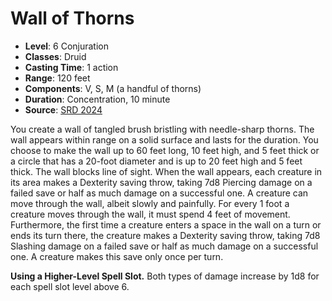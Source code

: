 # Wall of Thorns

- **Level**: 6 Conjuration
- **Classes**: Druid
- **Casting Time**: 1 action
- **Range**: 120 feet
- **Components**: V, S, M (a handful of thorns)
- **Duration**: Concentration, 10 minute
- **Source**: [SRD 2024](../../../srds/SRD_2024.pdf)

You create a wall of tangled brush bristling with needle-sharp thorns. The wall appears within range on a solid surface and lasts for the duration. You choose to make the wall up to 60 feet long, 10 feet high, and 5 feet thick or a circle that has a 20-foot diameter and is up to 20 feet high and 5 feet thick. The wall blocks line of sight. When the wall appears, each creature in its area makes a Dexterity saving throw, taking 7d8 Piercing damage on a failed save or half as much damage on a successful one. A creature can move through the wall, albeit slowly and painfully. For every 1 foot a creature moves through the wall, it must spend 4 feet of movement. Furthermore, the first time a creature enters a space in the wall on a turn or ends its turn there, the creature makes a Dexterity saving throw, taking 7d8 Slashing damage on a failed save or half as much damage on a successful one. A creature makes this save only once per turn.

**Using a Higher-Level Spell Slot.** Both types of damage increase by 1d8 for each spell slot level above 6.

